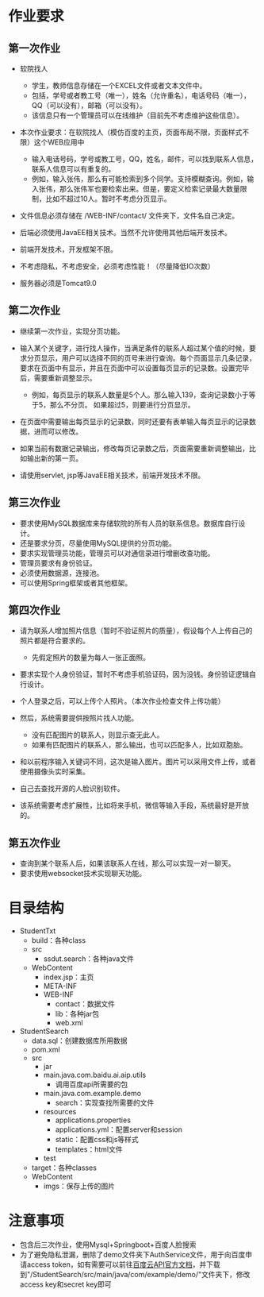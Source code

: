# 作业要求
## 第一次作业

- 软院找人
  - 学生，教师信息存储在一个EXCEL文件或者文本文件中。
  - 包括，学号或者教工号（唯一），姓名（允许重名），电话号码（唯一），QQ（可以没有），邮箱（可以没有）。
  - 该信息只有一个管理员可以在线维护（目前先不考虑维护这些信息）。
- 本次作业要求：在软院找人（模仿百度的主页，页面布局不限，页面样式不限）这个WEB应用中
  - 输入电话号码，学号或教工号，QQ，姓名，邮件，可以找到联系人信息，联系人信息可以有重复的。
  - 例如，输入张伟，那么有可能检索到多个同学。支持模糊查询。例如，输入张伟，那么张伟军也要检索出来。但是，要定义检索记录最大数量限制，比如不超过10人。暂时不考虑分页显示。

- 文件信息必须存储在 /WEB-INF/contact/ 文件夹下，文件名自己决定。
- 后端必须使用JavaEE相关技术。当然不允许使用其他后端开发技术。
- 前端开发技术，开发框架不限。
- 不考虑隐私，不考虑安全，必须考虑性能！（尽量降低IO次数）
- 服务器必须是Tomcat9.0

## 第二次作业

- 继续第一次作业，实现分页功能。

- 输入某个关键字，进行找人操作，当满足条件的联系人超过某个值的时候，要求分页显示，用户可以选择不同的页号来进行查询。每个页面显示几条记录，要求在页面中有显示，并且在页面中可以设置每页显示的记录数。设置完毕后，需要重新调整显示。
  - 例如，每页显示的联系人数量是5个人。那么输入139，查询记录数小于等于5，那么不分页。
    如果超过5，则要进行分页显示。

- 在页面中需要输出每页显示的记录数，同时还要有表单输入每页显示的记录数据，进而可以修改。
- 如果当前有数据记录输出，修改每页记录数之后，页面需要重新调整输出，比如输出新的第一页。
- 请使用servlet, jsp等JavaEE相关技术，前端开发技术不限。

## 第三次作业

- 要求使用MySQL数据库来存储软院的所有人员的联系信息。数据库自行设计。
- 还是要求分页，尽量使用MySQL提供的分页功能。
- 要求实现管理员功能，管理员可以对通信录进行增删改查功能。
- 管理员要求有身份验证。
- 必须使用数据源，连接池。
- 可以使用Spring框架或者其他框架。

## 第四次作业

- 请为联系人增加照片信息（暂时不验证照片的质量），假设每个人上传自己的照片都是符合要求的。
  - 先假定照片的数量为每人一张正面照。

- 要求实现个人身份验证，暂时不考虑手机验证码，因为没钱。身份验证逻辑自行设计。
- 个人登录之后，可以上传个人照片。（本次作业检查文件上传功能）
- 然后，系统需要提供按照片找人功能。
  - 没有匹配图片的联系人，则显示查无此人。
  - 如果有匹配图片的联系人，那么输出，也可以匹配多人，比如双胞胎。

- 和以前程序输入关键词不同，这次是输入图片。图片可以采用文件上传，或者使用摄像头实时采集。
- 自己去查找开源的人脸识别软件。
- 该系统需要考虑扩展性，比如将来手机，微信等输入手段，系统最好是开放的。

## 第五次作业

- 查询到某个联系人后，如果该联系人在线，那么可以实现一对一聊天。
- 要求使用websocket技术实现聊天功能。

# 目录结构

- StudentTxt
  - build：各种class
  - src
    - ssdut.search：各种java文件
  - WebContent
    - index.jsp：主页
    - META-INF
    - WEB-INF
      - contact：数据文件
      - lib：各种jar包
      - web.xml
- StudentSearch
  - data.sql：创建数据库所用数据
  - pom.xml
  - src
    - jar
    - main.java.com.baidu.ai.aip.utils
      - 调用百度api所需要的包
    - main.java.com.example.demo
      - search：实现查找所需要的文件
    - resources
      - applications.properties
      - applications.yml：配置server和session
      - static：配置css和js等样式
      - templates：html文件
    - test
  - target：各种classes
  - WebContent
    - imgs：保存上传的图片

# 注意事项

- 包含后三次作业，使用Mysql+Springboot+百度人脸搜索
- 为了避免隐私泄漏，删除了demo文件夹下AuthService文件，用于向百度申请access token，如有需要可以前往[百度云API官方文档](https://cloud.baidu.com/doc/FACE/s/Gk37c1uzc)，并下载到"/StudentSearch/src/main/java/com/example/demo/"文件夹下，修改access key和secret key即可

